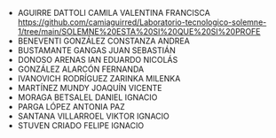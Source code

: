 * AGUIRRE DATTOLI CAMILA VALENTINA FRANCISCA https://github.com/camiaguirred/Laboratorio-tecnologico-solemne-1/tree/main/SOLEMNE%20ESTA%20SI%20QUE%20SI%20PROFE
* BENEVENTI GONZÁLEZ CONSTANZA ANDREA
* BUSTAMANTE GANGAS JUAN SEBASTIÁN
* DONOSO ARENAS IAN EDUARDO NICOLÁS
* GONZÁLEZ ALARCÓN FERNANDA
* IVANOVICH RODRÍGUEZ ZARINKA MILENKA
* MARTÍNEZ MUNDY JOAQUÍN VICENTE
* MORAGA BETSALEL DANIEL IGNACIO
* PARGA LÓPEZ ANTONIA PAZ
* SANTANA VILLARROEL VIKTOR IGNACIO
* STUVEN CRIADO FELIPE IGNACIO
